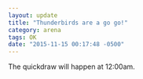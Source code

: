 ```yaml
---
layout: update
title: "Thunderbirds are a go go!"
category: arena
tags: OK
date: "2015-11-15 00:17:48 -0500"
---
```


The quickdraw will happen at 12:00am.
